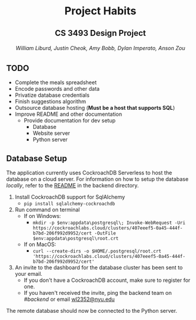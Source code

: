 <h1 style="text-align: center;"> Project Habits </h1>
<h2 style="text-align: center;"> CS 3493 Design Project </h2>
<h6 style="text-align: center;"> William Liburd, Justin Cheok, Amy Bobb, Dylan Imperato, Anson Zou </h6>

__TODO__
---------
- Complete the meals spreadsheet
- Encode passwords and other data
- Privatize database credentials
- Finish suggestions algorithm
- Outsource database hosting (**Must be a host that supports SQL**)
- Improve README and other documentation
    - Provide documentation for dev setup
        - Database
        - Website server
        - Python server

Database Setup
--------------
The application currently uses CockroachDB Serverless to host the database on a cloud server. For information on how to setup the database _locally_, refer to the [README](backend/README.md) in the backend directory.

1. Install CockroachDB support for SqlAlchemy
    - `pip install sqlalchemy-cockroachdb`
2. Run command on terminal
    - If on Windows:
        - `mkdir -p $env:appdata\postgresql\; Invoke-WebRequest -Uri https://cockroachlabs.cloud/clusters/407eeef5-0a45-444f-b7bd-206f992d9952/cert -OutFile $env:appdata\postgresql\root.crt`
    - If on MacOS:
        - `curl --create-dirs -o $HOME/.postgresql/root.crt 'https://cockroachlabs.cloud/clusters/407eeef5-0a45-444f-b7bd-206f992d9952/cert'`
3. An invite to the dashboard for the database cluster has been sent to your email.
    - If you don't have a CockroachDB account, make sure to register for one.
    - If you haven't received the invite, ping the backend team on *#backend* or email wl2352@nyu.edu

The remote database should now be connected to the Python server.
